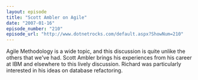 ```yaml
---
layout: episode
title: "Scott Ambler on Agile"
date: "2007-01-16"
episode_number: "210"
episode_url: "http://www.dotnetrocks.com/default.aspx?ShowNum=210"
---
```


Agile Methodology is a wide topic, and this discussion is quite unlike the others that we've had. Scott Ambler brings his experiences from his career at IBM and elsewhere to this lively discussion. Richard was particularly interested in his ideas on database refactoring.
